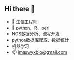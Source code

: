 ## Hi there 👋

<!--
**Bio-WYX/Bio-WYX** is a ✨ _special_ ✨ repository because its `README.md` (this file) appears on your GitHub profile.

Here are some ideas to get you started:
-->
- 🔭 生信工程师
- 🌱 python、R、perl
- NGS数据分析、流程开发
- python数据库爬取、数据统计
- 机器学习
- 📫 imauwyxbio@gmail.com

